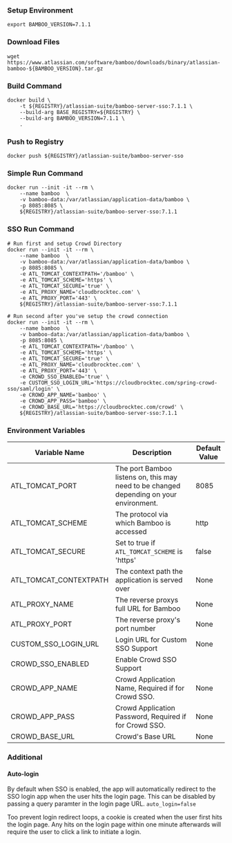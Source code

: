 ### Setup Environment
```shell
export BAMBOO_VERSION=7.1.1
```

### Download Files
```shell
wget https://www.atlassian.com/software/bamboo/downloads/binary/atlassian-bamboo-${BAMBOO_VERSION}.tar.gz
```

### Build Command
```shell
docker build \
    -t ${REGISTRY}/atlassian-suite/bamboo-server-sso:7.1.1 \
    --build-arg BASE_REGISTRY=${REGISTRY} \
    --build-arg BAMBOO_VERSION=7.1.1 \
    .
```

### Push to Registry
```shell
docker push ${REGISTRY}/atlassian-suite/bamboo-server-sso
```

### Simple Run Command
```shell
docker run --init -it --rm \
    --name bamboo  \
    -v bamboo-data:/var/atlassian/application-data/bamboo \
    -p 8085:8085 \
    ${REGISTRY}/atlassian-suite/bamboo-server-sso:7.1.1
```

### SSO Run Command
```shell
# Run first and setup Crowd Directory
docker run --init -it --rm \
    --name bamboo  \
    -v bamboo-data:/var/atlassian/application-data/bamboo \
    -p 8085:8085 \
    -e ATL_TOMCAT_CONTEXTPATH='/bamboo' \
    -e ATL_TOMCAT_SCHEME='https' \
    -e ATL_TOMCAT_SECURE='true' \
    -e ATL_PROXY_NAME='cloudbrocktec.com' \
    -e ATL_PROXY_PORT='443' \
    ${REGISTRY}/atlassian-suite/bamboo-server-sso:7.1.1

# Run second after you've setup the crowd connection
docker run --init -it --rm \
    --name bamboo  \
    -v bamboo-data:/var/atlassian/application-data/bamboo \
    -p 8085:8085 \
    -e ATL_TOMCAT_CONTEXTPATH='/bamboo' \
    -e ATL_TOMCAT_SCHEME='https' \
    -e ATL_TOMCAT_SECURE='true' \
    -e ATL_PROXY_NAME='cloudbrocktec.com' \
    -e ATL_PROXY_PORT='443' \
    -e CROWD_SSO_ENABLED='true' \
    -e CUSTOM_SSO_LOGIN_URL='https://cloudbrocktec.com/spring-crowd-sso/saml/login' \
    -e CROWD_APP_NAME='bamboo' \
    -e CROWD_APP_PASS='bamboo' \
    -e CROWD_BASE_URL='https://cloudbrocktec.com/crowd' \
    ${REGISTRY}/atlassian-suite/bamboo-server-sso:7.1.1
```

### Environment Variables
| Variable Name | Description | Default Value |
| --- | --- | --- |
| ATL_TOMCAT_PORT | The port Bamboo listens on, this may need to be changed depending on your environment. | 8085 |
| ATL_TOMCAT_SCHEME | The protocol via which Bamboo is accessed | http |
| ATL_TOMCAT_SECURE | Set to true if `ATL_TOMCAT_SCHEME` is 'https' | false |
| ATL_TOMCAT_CONTEXTPATH | The context path the application is served over | None |
| ATL_PROXY_NAME | The reverse proxys full URL for Bamboo | None |
| ATL_PROXY_PORT | The reverse proxy's port number | None |
| CUSTOM_SSO_LOGIN_URL | Login URL for Custom SSO Support | None |
| CROWD_SSO_ENABLED | Enable Crowd SSO Support |
| CROWD_APP_NAME | Crowd Application Name, Required if for Crowd SSO. | None |
| CROWD_APP_PASS | Crowd Application Password, Required if for Crowd SSO. | None |
| CROWD_BASE_URL | Crowd's Base URL | None |

### Additional
#### Auto-login
By default when SSO is enabled, the app will automatically redirect to the SSO login app when the user hits the login page. This can be disabled by passing a query paramter in the login page URL. `auto_login=false`

Too prevent login redirect loops, a cookie is created when the user first hits the login page. Any hits on the login page within one minute afterwards will require the user to click a link to initiate a login.
